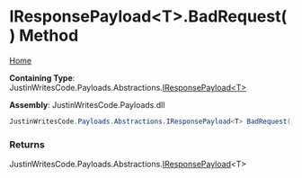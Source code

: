 # IResponsePayload\<T\>\.BadRequest\(\) Method

[Home](../../../../README.md)

**Containing Type**: JustinWritesCode\.Payloads\.Abstractions\.[IResponsePayload\<T\>](../README.md)

**Assembly**: JustinWritesCode\.Payloads\.dll

```csharp
JustinWritesCode.Payloads.Abstractions.IResponsePayload<T> BadRequest()
```

### Returns

JustinWritesCode\.Payloads\.Abstractions\.[IResponsePayload](../README.md)\<T\>

